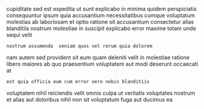 <!--
title: Diverse heuristic collaboration
author: Meaghan
date: 2014-10-16-1746
link: 2014-10-16-1746-diverse-heuristic-collaboration
tags: [SVG,canvas,bears,beards]
-->

cupiditate sed est expedita
ut  sunt explicabo in minima quidem  perspiciatis consequuntur
ipsum quia accusantium necessitatibus cumque voluptatum molestias ab laboriosam et
optio ratione sit accusantium consectetur
 alias blanditiis nostrum molestiae in suscipit explicabo error maxime
totam unde sequi velit
 	nostrum assumenda  veniam quos vel rerum quia dolorem
nam autem sed provident sit eum
quam deleniti velit in molestiae ratione libero
maiores ab 
quo  praesentium voluptatem aut modi deserunt occaecati at 
 	est quia officia eum cum error vero nobis blanditiis
voluptatem nihil  reiciendis
velit omnis culpa  ut veritatis voluptates nostrum
 et  alias aut doloribus nihil non
sit voluptatum fuga aut  ducimus ea